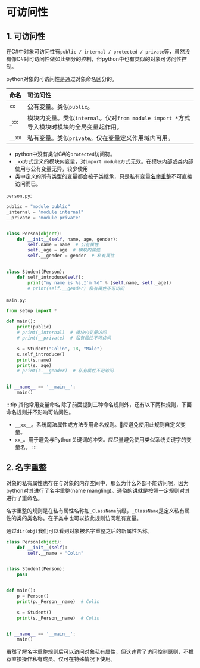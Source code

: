 # 可访问性

## 1. 可访问性
在C#中对象可访问性有`public / internal / protected / private`等，虽然没有像C#对可访问性做如此细分的控制，但python中也有类似的对象可访问性控制。

python对象的可访问性是通过对象命名区分的。

命名|可访问性
:-|:-
`xx`|公有变量。类似`public`。
`_xx`|模块内变量。类似`internal`。仅对`from module import *`方式导入模块时模块的全局变量起作用。
`__xx`|私有变量。类似`private`。仅在变量定义作用域内可用。

* python中没有类似C#的`protected`访问符。
* `_xx`方式定义的模块内变量，对`import module`方式无效。在模块内部或类内部使用与公有变量无异，较少使用
* 类中定义的所有类型的变量都会被子类继承，只是私有变量[名字重整](#_2-名字重整)不可直接访问而已。

`person.py`:
```py
public = "module public"
_internal = "module internal"
__private = "module private"


class Person(object):
    def __init__(self, name, age, gender):
        self.name = name  # 公有属性
        self._age = age  # 模块内属性
        self.__gender = gender  # 私有属性


class Student(Person):
    def self_introduce(self):
        print("my name is %s,I'm %d" % (self.name, self._age))
        # print(self.__gender) 私有属性不可访问
```
`main.py`:
```py
from setup import *

def main():
    print(public)
    # print(_internal)  # 模块内变量访问
    # print(__private)  # 私有属性不可访问

    s = Student("Colin", 18, "Male")
    s.self_introduce()
    print(s.name)
    print(s._age)
    # print(s.__gender)  # 私有属性不可访问


if __name__ == '__main__':
    main()
```

:::tip 其他常用变量命名
除了前面提到三种命名规则外，还有以下两种规则，下面命名规则并不影响可访问性。

* `__xx__`。系统魔法属性或方法专用命名规则。应避免使用此规则自定义变量。
* `xx_`。用于避免与Python关键词的冲突。应尽量避免使用类似系统关键字的变量名。
:::

## 2. 名字重整
对象的私有属性也存在与对象的内存空间中，那么为什么外部不能访问呢，因为python对其进行了名字重整(name mangling)。通俗的讲就是按照一定规则对其进行了重命名。

名字重整的规则是在私有属性名称加`_ClassName`前缀，`_ClassName`是定义私有属性的类的类名称。在子类中也可以按此规则访问私有变量。

通过`dir(obj)`我们可以看到对象被名字重整之后的新属性名称。

```py
class Person(object):
    def __init__(self):
        self.__name = "Colin"


class Student(Person):
    pass


def main():
    p = Person()
    print(p._Person__name)  # Colin

    s = Student()
    print(s._Person__name)  # Colin


if __name__ == '__main__':
    main()
```

虽然了解名字重整规则后可以访问对象私有属性，但这违背了访问控制原则，不推荐直接操作私有成员。仅可在特殊情况下使用。